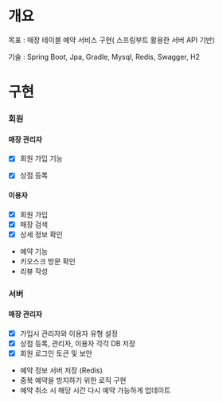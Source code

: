 # 개요

목표 : 매장 테이블 예약 서비스 구현( 스프링부트 활용한 서버 API 기반)

기술 : Spring Boot, Jpa, Gradle, Mysql, Redis, Swagger, H2



# 구현



### 회원

#### 매장 관리자

- [x] 회원 가입 기능
- [x] 상점 등록


#### 이용자

- [x] 회원 가입
- [x] 매장 검색
- [x] 상세 정보 확인
- 예약 기능
- 키오스크 방문 확인
- 리뷰 작성

### 서버

#### 매장 관리자
- [x] 가입시 관리자와 이용자 유형 설정
- [x] 상점 등록, 관리자, 이용자 각각 DB 저장
- [x] 회원 로그인 토큰 및 보안
- 예약 정보 서버 저장 (Redis)
- 중복 예약을 방지하기 위한 로직 구현
- 예약 취소 시 해당 시간 다시 예약 가능하게 업데이트

